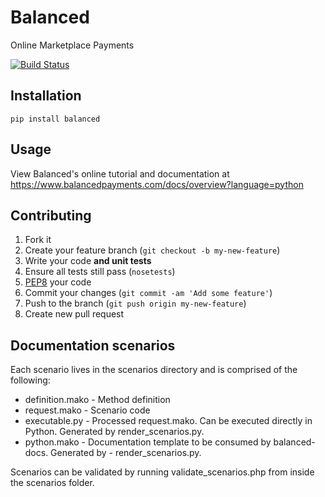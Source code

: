# Balanced

Online Marketplace Payments

[![Build Status](https://secure.travis-ci.org/balanced/balanced-python.png?branch=master)](http://travis-ci.org/balanced/balanced-python)

## Installation

    pip install balanced

## Usage

View Balanced's online tutorial and documentation at https://www.balancedpayments.com/docs/overview?language=python

## Contributing

1. Fork it
2. Create your feature branch (`git checkout -b my-new-feature`)
3. Write your code **and unit tests**
4. Ensure all tests still pass (`nosetests`)
5. [PEP8](http://pypi.python.org/pypi/pep8) your code
6. Commit your changes (`git commit -am 'Add some feature'`)
7. Push to the branch (`git push origin my-new-feature`)
8. Create new pull request


## Documentation scenarios

Each scenario lives in the scenarios directory and is comprised of the following:

- definition.mako - Method definition
- request.mako - Scenario code
- executable.py - Processed request.mako. Can be executed directly in Python. Generated by render_scenarios.py.
- python.mako - Documentation template to be consumed by balanced-docs. Generated by - render_scenarios.py.

Scenarios can be validated by running validate_scenarios.php from inside the scenarios folder.